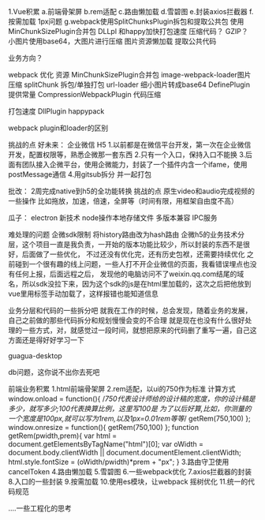 1.Vue积累
a.前端骨架屏
b.rem适配
c.路由懒加载
d.雪碧图
e.封装axios拦截器
f.按需加载
1px问题
g.webpack使用SplitChunksPlugin拆包和提取公共包
使用MinChunkSizePlugin合并包
DLLpl 和happy加快打包速度
压缩代码？
GZIP？
小图片使用base64，大图片进行压缩
图片资源懒加载
提取公共代码

业务方向？


webpack 优化
资源
MinChunkSizePlugin合并包
image-webpack-loader图片压缩
splitChunk 拆包/单独打包
url-loader 细小图片转成base64
DefinePlugin 提供常量
CompressionWebpackPlugin 代码压缩

打包速度
DllPlugin
happypack


webpack plugin和loader的区别



挑战的点
好未来： 企业微信 H5
1.以前都是在微信平台开发，第一次在企业微信开发，配置权限等，熟悉企微那一套东西
2.只有一个入口，保持入口不能换
3.后面有团队接入企微平台，使用企微能力，封装了一个插件内含一个ifame，使用postMessage通信
4.用gitsub拆分 并一起打包

批改：
2周完成native到h5的全功能转换 
挑战的点 
原生video和audio完成视频的一些操作 比如拖放，加速，倍速，全屏等（时间有限，用框架自由度不高）

瓜子：
electron 
新技术
node操作本地存储文件
多版本兼容
IPC服务

难处理的问题
企微sdk限制 将history路由改为hash路由
企微h5的业务技术分层，这个项目一直是我负责，一开始的版本功能比较少，所以封装的东西不是很好，后面做了一些优化，
不过还没有优化完，还有历史包袱，还需要持续优化
之前碰到一个很有趣的线上问题，一些人打不开企业微信的页面，我看错误埋点也没有任何上报，后面远程之后，
发现他的电脑访问不了weixin.qq.com结尾的域名，所以sdk没拉下来，因为这个sdk的js是在html里加载的，这次之后把他放到vue里用标签手动加载了，这样报错也能知道信息

业务分层和代码的一些拆分吧
就我在工作的时候，总会发现，随着业务的发展，自己之前做的那些代码拆分和规划慢慢会变的不合理
就是现在也没有什么很好处理的一些方式，对，就感觉过一段时间，就想把原来的代码删了重写一遍，自己这方面还是得好好学习一下


guagua-desktop

db问题，这你说不出你去死吧

前端业务积累
1.html前端骨架屏
2.rem适配，以ui的750作为标准 计算方式
window.onload = function(){
    /*750代表设计师给的设计稿的宽度，你的设计稿是多少，就写多少;100代表换算比例，这里写100是
      为了以后好算,比如，你测量的一个宽度是100px,就可以写为1rem,以及1px=0.01rem等等*/
    getRem(750,100)
};
window.onresize = function(){
    getRem(750,100)
};
function getRem(pwidth,prem){
    var html = document.getElementsByTagName("html")[0];
    var oWidth = document.body.clientWidth || document.documentElement.clientWidth;
    html.style.fontSize = (oWidth/pwidth)*prem + "px";
}
3.路由守卫使用cancelToken
4.路由懒加载
5.雪碧图
6.一些webpack优化
7.axios拦截器的封装
8.入口的一些封装
9.按需加载
10.使用es模块，让webpack 摇树优化
11.统一的代码规范



....一些工程化的思考








